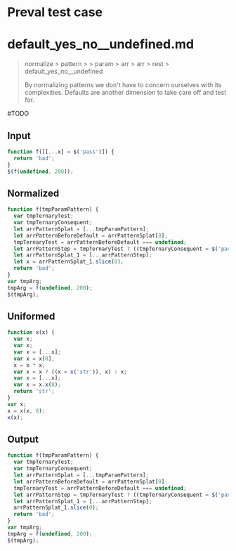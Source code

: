 # Preval test case

# default_yes_no__undefined.md

> normalize > pattern >  > param > arr > arr > rest > default_yes_no__undefined
>
> By normalizing patterns we don't have to concern ourselves with its complexities. Defaults are another dimension to take care off and test for.

#TODO

## Input

`````js filename=intro
function f([[...x] = $('pass')]) {
  return 'bad';
}
$(f(undefined, 200));
`````

## Normalized

`````js filename=intro
function f(tmpParamPattern) {
  var tmpTernaryTest;
  var tmpTernaryConsequent;
  let arrPatternSplat = [...tmpParamPattern];
  let arrPatternBeforeDefault = arrPatternSplat[0];
  tmpTernaryTest = arrPatternBeforeDefault === undefined;
  let arrPatternStep = tmpTernaryTest ? ((tmpTernaryConsequent = $('pass')), tmpTernaryConsequent) : arrPatternBeforeDefault;
  let arrPatternSplat_1 = [...arrPatternStep];
  let x = arrPatternSplat_1.slice(0);
  return 'bad';
}
var tmpArg;
tmpArg = f(undefined, 200);
$(tmpArg);
`````

## Uniformed

`````js filename=intro
function x(x) {
  var x;
  var x;
  var x = [...x];
  var x = x[8];
  x = x * x;
  var x = x ? ((x = x('str')), x) : x;
  var x = [...x];
  var x = x.x(8);
  return 'str';
}
var x;
x = x(x, 8);
x(x);
`````

## Output

`````js filename=intro
function f(tmpParamPattern) {
  var tmpTernaryTest;
  var tmpTernaryConsequent;
  let arrPatternSplat = [...tmpParamPattern];
  let arrPatternBeforeDefault = arrPatternSplat[0];
  tmpTernaryTest = arrPatternBeforeDefault === undefined;
  let arrPatternStep = tmpTernaryTest ? ((tmpTernaryConsequent = $('pass')), tmpTernaryConsequent) : arrPatternBeforeDefault;
  let arrPatternSplat_1 = [...arrPatternStep];
  arrPatternSplat_1.slice(0);
  return 'bad';
}
var tmpArg;
tmpArg = f(undefined, 200);
$(tmpArg);
`````
